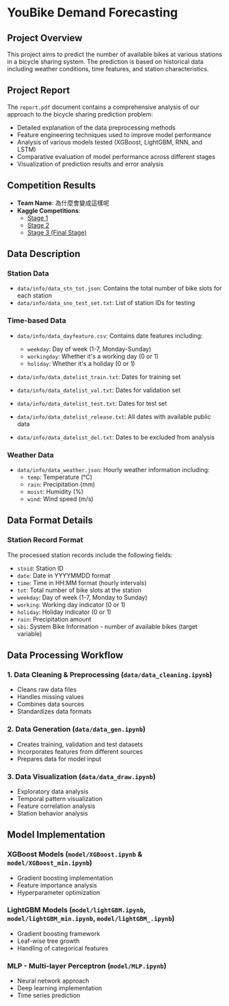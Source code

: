 # YouBike Demand Forecasting

## Project Overview
This project aims to predict the number of available bikes at various stations in a bicycle sharing system. The prediction is based on historical data including weather conditions, time features, and station characteristics.

## Project Report

The `report.pdf` document contains a comprehensive analysis of our approach to the bicycle sharing prediction problem:

- Detailed explanation of the data preprocessing methods
- Feature engineering techniques used to improve model performance
- Analysis of various models tested (XGBoost, LightGBM, RNN, and LSTM)
- Comparative evaluation of model performance across different stages
- Visualization of prediction results and error analysis

## Competition Results

- **Team Name**: 為什麼會變成這樣呢
- **Kaggle Competitions**:
  - [Stage 1](https://www.kaggle.com/competitions/html2023fall-final/leaderboard)
  - [Stage 2](https://www.kaggle.com/competitions/html2023fall-final-project-stage-2/leaderboard)
  - [Stage 3 (Final Stage)](https://www.kaggle.com/competitions/html2023fall-final-project-stage-3/leaderboard?)

## Data Description

### Station Data
- `data/info/data_stn_tot.json`: Contains the total number of bike slots for each station
- `data/info/data_sno_test_set.txt`: List of station IDs for testing

### Time-based Data
- `data/info/data_dayfeature.csv`: Contains date features including:
  - `weekday`: Day of week (1-7, Monday-Sunday)
  - `workingday`: Whether it's a working day (0 or 1)
  - `holiday`: Whether it's a holiday (0 or 1)
  
- `data/info/data_datelist_train.txt`: Dates for training set
- `data/info/data_datelist_val.txt`: Dates for validation set
- `data/info/data_datelist_test.txt`: Dates for test set
- `data/info/data_datelist_release.txt`: All dates with available public data
- `data/info/data_datelist_del.txt`: Dates to be excluded from analysis

### Weather Data

- `data/info/data_weather.json`: Hourly weather information including:
  - `temp`: Temperature (°C)
  - `rain`: Precipitation (mm)
  - `moist`: Humidity (%)
  - `wind`: Wind speed (m/s)

## Data Format Details

### Station Record Format

The processed station records include the following fields:

- `stnid`: Station ID
- `date`: Date in YYYYMMDD format
- `time`: Time in HH:MM format (hourly intervals)
- `tot`: Total number of bike slots at the station
- `weekday`: Day of week (1-7, Monday to Sunday)
- `working`: Working day indicator (0 or 1)
- `holiday`: Holiday indicator (0 or 1)
- `rain`: Precipitation amount
- `sbi`: System Bike Information - number of available bikes (target variable)

## Data Processing Workflow

### 1. Data Cleaning & Preprocessing (`data/data_cleaning.ipynb`)

- Cleans raw data files
- Handles missing values
- Combines data sources
- Standardizes data formats

### 2. Data Generation (`data/data_gen.ipynb`)

- Creates training, validation and test datasets
- Incorporates features from different sources
- Prepares data for model input

### 3. Data Visualization (`data/data_draw.ipynb`)

- Exploratory data analysis
- Temporal pattern visualization
- Feature correlation analysis
- Station behavior analysis

## Model Implementation

### XGBoost Models (`model/XGBoost.ipynb` & `model/XGBoost_min.ipynb`)

- Gradient boosting implementation
- Feature importance analysis
- Hyperparameter optimization

### LightGBM Models (`model/lightGBM.ipynb`, `model/lightGBM_min.ipynb`, `model/lightGBM_.ipynb`)

- Gradient boosting framework
- Leaf-wise tree growth
- Handling of categorical features

### MLP - Multi-layer Perceptron (`model/MLP.ipynb`)

- Neural network approach
- Deep learning implementation
- Time series prediction